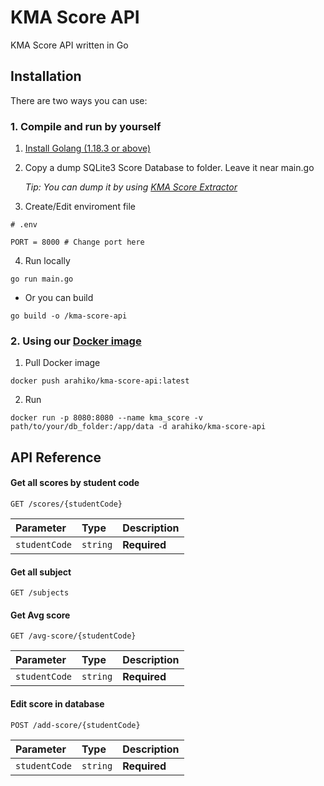 
# KMA Score API

KMA Score API written in Go


## Installation
There are two ways you can use: 
### 1. Compile and run by yourself

1. [Install Golang (1.18.3 or above)](https://go.dev/doc/install)

2. Copy a dump SQLite3 Score Database to folder. Leave it near main.go

    *Tip: You can dump it by using [KMA Score Extractor](https://github.com/Haven-Code/KMA-Score-Extractor)*


3. Create/Edit enviroment file

```env
# .env

PORT = 8000 # Change port here
```

4. Run locally

```shell
go run main.go
```

- Or you can build

```shell
go build -o /kma-score-api
```

### 2. Using our [Docker image](https://hub.docker.com/r/arahiko/kma-score-api)
1. Pull Docker image
```shell
docker push arahiko/kma-score-api:latest
```
2. Run
```shell
docker run -p 8080:8080 --name kma_score -v path/to/your/db_folder:/app/data -d arahiko/kma-score-api
```

## API Reference

#### Get all scores by student code

```http
GET /scores/{studentCode}
```

| Parameter | Type     | Description                |
| :-------- | :------- | :------------------------- |
| `studentCode` | `string` | **Required** |

#### Get all subject

```http
GET /subjects
```

#### Get Avg score

```http
GET /avg-score/{studentCode}
```

| Parameter | Type     | Description                |
| :-------- | :------- | :------------------------- |
| `studentCode` | `string` | **Required** |

#### Edit score in database

```http
POST /add-score/{studentCode}
```

| Parameter | Type     | Description                |
| :-------- | :------- | :------------------------- |
| `studentCode` | `string` | **Required** |

